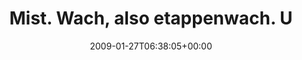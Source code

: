 ---
retweeted: false
source: <a href="http://twitter.com" rel="nofollow">Twitter Web Client</a>
entities:
  hashtags:
  - text: fruehfail
    indices:
    - '51'
    - '61'
  symbols: []
  user_mentions: []
  urls: []
display_text_range:
- '0'
- '61'
favorite_count: '0'
id_str: '1151426524'
truncated: false
retweet_count: '0'
id: '1151426524'
created_at: Tue Jan 27 06:38:05 +0000 2009
favorited: false
full_text: 'Mist. Wach, also etappenwach. Und das ohne Wecker. #fruehfail'
lang: de
tags:
- fruehfail
- pesos:twitter
date: '2009-01-27T06:38:05+00:00'
src: https://twitter.com/bascht/status/1151426524
original_url: https://twitter.com/bascht/status/1151426524
type: twitter_tweet
text: 'Mist. Wach, also etappenwach. Und das ohne Wecker. #fruehfail'
title: Mist. Wach, also etappenwach. U

---